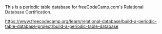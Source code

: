 This is a periodic table database for freeCodeCamp.com's Relational Database Certification.

https://www.freecodecamp.org/learn/relational-database/build-a-periodic-table-database-project/build-a-periodic-table-database
